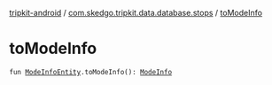 [tripkit-android](../index.md) / [com.skedgo.tripkit.data.database.stops](index.md) / [toModeInfo](./to-mode-info.md)

# toModeInfo

`fun `[`ModeInfoEntity`](../com.skedgo.tripkit.data.database.locations.bikepods/-mode-info-entity/index.md)`.toModeInfo(): `[`ModeInfo`](../skedgo.tripkit.routing/-mode-info/index.md)